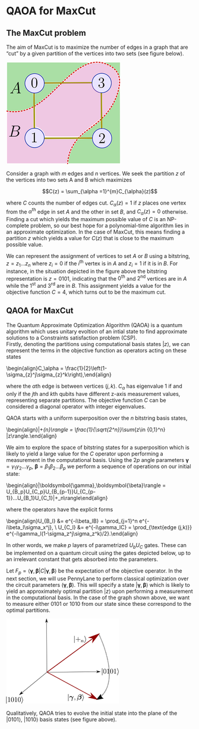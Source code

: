 # QAOA for MaxCut

## The MaxCut problem 

The aim of MaxCut is to maximize the number of edges in a graph that are “cut” by a given partition of the vertices into two sets (see figure below).

![maximum cut example](./images/qaoa_maxcut_partition.png)

Consider a graph with $m$ edges and $n$ vertices. We seek the partition $z$ of the vertices into two sets A and B which maximizes

$$C(z) = \sum_{\alpha =1}^{m}C_{\alpha}(z)$$

where $C$ counts the number of edges cut. $C_\alpha(z)=1$ if $z$ places one vertex from the
$\alpha^\text{th}$ edge in set $A$ and the other in set $B$, and $C_\alpha(z)=0$ otherwise.
Finding a cut which yields the maximum possible value of $C$ is an NP-complete problem, so our best hope for a
polynomial-time algorithm lies in an approximate optimization.
In the case of MaxCut, this means finding a partition $z$ which
yields a value for $C(z)$ that is close to the maximum possible value.

We can represent the assignment of vertices to set $A$ or $B$ using a bitstring,
$z=z_1...z_n$ where $z_i=0$ if the $i^\text{th}$ vertex is in $A$ and
$z_i = 1$ if it is in $B$. For instance,
in the situation depicted in the figure above the bitstring representation is $z=0101\text{,}$
indicating that the $0^{\text{th}}$ and $2^{\text{nd}}$ vertices are in $A$
while the $1^{\text{st}}$ and $3^{\text{rd}}$ are in
$B$. This assignment yields a value for the objective function
$C=4$, which turns out to be the maximum cut.

## QAOA for MaxCut

The Quantum Approximate Optimization Algorithm (QAOA) is a quantum algorithm which uses unitary evoltion of an intial state to find approximate solutions to a Constraints satisfaction problem (CSP).<br>
Firstly, denoting the partitions using computational basis states $|z\rangle$, we can represent the terms in the
objective function as operators acting on these states

\begin{align}C_\alpha = \frac{1}{2}\left(1-\sigma_{z}^j\sigma_{z}^k\right),\end{align}

where the $\alpha\text{th}$ edge is between vertices $(j,k)$.
$C_\alpha$ has eigenvalue 1 if and only if the $j\text{th}$ and $k\text{th}$
qubits have different z-axis measurement values, representing separate partitions.
The objective function $C$ can be considered a diagonal operator with integer eigenvalues.

QAOA starts with a uniform superposition over the $n$ bitstring basis states,

\begin{align}|+_{n}\rangle = \frac{1}{\sqrt{2^n}}\sum_{z\in \{0,1\}^n} |z\rangle.\end{align}


We aim to explore the space of bitstring states for a superposition which is likely to yield a
large value for the $C$ operator upon performing a measurement in the computational basis.
Using the $2p$ angle parameters
$\boldsymbol{\gamma} = \gamma_1\gamma_2...\gamma_p$, $\boldsymbol{\beta} = \beta_1\beta_2...\beta_p$
we perform a sequence of operations on our initial state:

\begin{align}|\boldsymbol{\gamma},\boldsymbol{\beta}\rangle = U_{B_p}U_{C_p}U_{B_{p-1}}U_{C_{p-1}}...U_{B_1}U_{C_1}|+_n\rangle\end{align}

where the operators have the explicit forms

\begin{align}U_{B_l} &= e^{-i\beta_lB} = \prod_{j=1}^n e^{-i\beta_l\sigma_x^j}, \\
  U_{C_l} &= e^{-i\gamma_lC} = \prod_{\text{edge (j,k)}} e^{-i\gamma_l(1-\sigma_z^j\sigma_z^k)/2}.\end{align}

In other words, we make $p$ layers of parametrized $U_bU_C$ gates.
These can be implemented on a quantum circuit using the gates depicted below, up to an irrelevant constant
that gets absorbed into the parameters.

Let $F_p = \langle \boldsymbol{\gamma},
\boldsymbol{\beta} | C | \boldsymbol{\gamma},\boldsymbol{\beta} \rangle$ be the expectation of the objective operator.
In the next section, we will use PennyLane to perform classical optimization
over the circuit parameters $(\boldsymbol{\gamma}, \boldsymbol{\beta})$.
This will specify a state $|\boldsymbol{\gamma},\boldsymbol{\beta}\rangle$ which is
likely to yield an approximately optimal partition $|z\rangle$ upon performing a measurement in the
computational basis.
In the case of the graph shown above, we want to measure either 0101 or 1010 from our state since these correspond to
the optimal partitions.

![QAOA optimal state](./images/qaoa_optimal_state.png)

Qualitatively, QAOA tries to evolve the initial state into the plane of the
$|0101\rangle$, $|1010\rangle$ basis states (see figure above).

